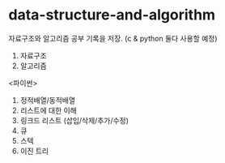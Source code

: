 # data-structure-and-algorithm
자료구조와 알고리즘 공부 기록을 저장.
(c & python 둘다 사용할 예정)



1. 자료구조
2. 알고리즘


<파이썬>
1. 정적배열/동적배열
2. 리스트에 대한 이해
3. 링크드 리스트 (삽입/삭제/추가/수정) 
4. 큐
5. 스텍
6. 이진 트리
